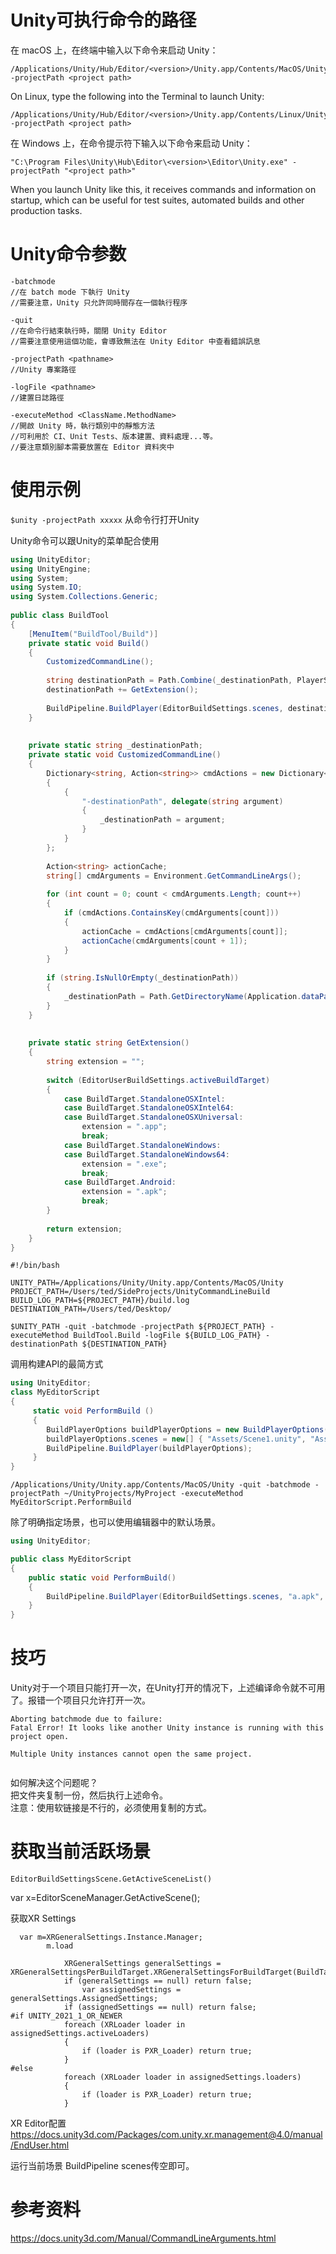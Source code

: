 # Unity可执行命令的路径
在 macOS 上，在终端中输入以下命令来启动 Unity：

    /Applications/Unity/Hub/Editor/<version>/Unity.app/Contents/MacOS/Unity -projectPath <project path>

On Linux, type the following into the Terminal to launch Unity:

    /Applications/Unity/Hub/Editor/<version>/Unity.app/Contents/Linux/Unity -projectPath <project path>

在 Windows 上，在命令提示符下输入以下命令来启动 Unity：

    "C:\Program Files\Unity\Hub\Editor\<version>\Editor\Unity.exe" -projectPath "<project path>"

When you launch Unity like this, it receives commands and information on startup, which can be useful for test suites, automated builds and other production tasks.

# Unity命令参数
```plain
-batchmode
//在 batch mode 下執行 Unity
//需要注意，Unity 只允許同時間存在一個執行程序
 
-quit
//在命令行結束執行時，關閉 Unity Editor
//需要注意使用這個功能，會導致無法在 Unity Editor 中查看錯誤訊息
 
-projectPath <pathname>
//Unity 專案路徑
 
-logFile <pathname>
//建置日誌路徑
 
-executeMethod <ClassName.MethodName>
//開啟 Unity 時，執行類別中的靜態方法
//可利用於 CI、Unit Tests、版本建置、資料處理...等。
//要注意類別腳本需要放置在 Editor 資料夾中
```

# 使用示例
`$unity -projectPath xxxxx` 从命令行打开Unity 

Unity命令可以跟Unity的菜单配合使用
```csharp
using UnityEditor;
using UnityEngine;
using System;
using System.IO;
using System.Collections.Generic;
 
public class BuildTool
{
    [MenuItem("BuildTool/Build")]
    private static void Build()
    {
        CustomizedCommandLine();
 
        string destinationPath = Path.Combine(_destinationPath, PlayerSettings.productName);
        destinationPath += GetExtension();
 
        BuildPipeline.BuildPlayer(EditorBuildSettings.scenes, destinationPath, EditorUserBuildSettings.activeBuildTarget, BuildOptions.None);
    }
 
 
    private static string _destinationPath;
    private static void CustomizedCommandLine()
    {
        Dictionary<string, Action<string>> cmdActions = new Dictionary<string, Action<string>>
        {
            {
                "-destinationPath", delegate(string argument)
                {
                    _destinationPath = argument;
                }
            }
        };
 
        Action<string> actionCache;
        string[] cmdArguments = Environment.GetCommandLineArgs();
 
        for (int count = 0; count < cmdArguments.Length; count++)
        {
            if (cmdActions.ContainsKey(cmdArguments[count]))
            {
                actionCache = cmdActions[cmdArguments[count]];
                actionCache(cmdArguments[count + 1]);
            }
        }
 
        if (string.IsNullOrEmpty(_destinationPath))
        {
            _destinationPath = Path.GetDirectoryName(Application.dataPath);
        }
    }
 
 
    private static string GetExtension()
    {
        string extension = "";
 
        switch (EditorUserBuildSettings.activeBuildTarget)
        {
            case BuildTarget.StandaloneOSXIntel:
            case BuildTarget.StandaloneOSXIntel64:
            case BuildTarget.StandaloneOSXUniversal:
                extension = ".app";
                break;
            case BuildTarget.StandaloneWindows:
            case BuildTarget.StandaloneWindows64:
                extension = ".exe";
                break;
            case BuildTarget.Android:
                extension = ".apk";
                break;
        }
 
        return extension;
    }
}
```
```plain
#!/bin/bash
 
UNITY_PATH=/Applications/Unity/Unity.app/Contents/MacOS/Unity
PROJECT_PATH=/Users/ted/SideProjects/UnityCommandLineBuild
BUILD_LOG_PATH=${PROJECT_PATH}/build.log
DESTINATION_PATH=/Users/ted/Desktop/

$UNITY_PATH -quit -batchmode -projectPath ${PROJECT_PATH} -executeMethod BuildTool.Build -logFile ${BUILD_LOG_PATH} -destinationPath ${DESTINATION_PATH}

```

调用构建API的最简方式
```c#
using UnityEditor;
class MyEditorScript
{
     static void PerformBuild ()
     {
        BuildPlayerOptions buildPlayerOptions = new BuildPlayerOptions();
        buildPlayerOptions.scenes = new[] { "Assets/Scene1.unity", "Assets/Scene2.unity" };
        BuildPipeline.BuildPlayer(buildPlayerOptions);
     }
}
```
    /Applications/Unity/Unity.app/Contents/MacOS/Unity -quit -batchmode -projectPath ~/UnityProjects/MyProject -executeMethod MyEditorScript.PerformBuild

除了明确指定场景，也可以使用编辑器中的默认场景。  
```c#
using UnityEditor;

public class MyEditorScript
{
    public static void PerformBuild()
    {
        BuildPipeline.BuildPlayer(EditorBuildSettings.scenes, "a.apk", EditorUserBuildSettings.activeBuildTarget, BuildOptions.None);
    }
}
```

# 技巧
Unity对于一个项目只能打开一次，在Unity打开的情况下，上述编译命令就不可用了。报错一个项目只允许打开一次。
```plain
Aborting batchmode due to failure:
Fatal Error! It looks like another Unity instance is running with this project open.

Multiple Unity instances cannot open the same project.


```
如何解决这个问题呢？  
把文件夹复制一份，然后执行上述命令。  
注意：使用软链接是不行的，必须使用复制的方式。 

# 获取当前活跃场景
    EditorBuildSettingsScene.GetActiveSceneList()
var x=EditorSceneManager.GetActiveScene();

获取XR Settings

      var m=XRGeneralSettings.Instance.Manager;
            m.load

```plain
            XRGeneralSettings generalSettings = XRGeneralSettingsPerBuildTarget.XRGeneralSettingsForBuildTarget(BuildTargetGroup.Android);
            if (generalSettings == null) return false;
                var assignedSettings = generalSettings.AssignedSettings;
            if (assignedSettings == null) return false;
#if UNITY_2021_1_OR_NEWER
            foreach (XRLoader loader in assignedSettings.activeLoaders)
            {
                if (loader is PXR_Loader) return true;
            }
#else
            foreach (XRLoader loader in assignedSettings.loaders)
            {
                if (loader is PXR_Loader) return true;
            }
```
XR Editor配置
https://docs.unity3d.com/Packages/com.unity.xr.management@4.0/manual/EndUser.html

运行当前场景
BuildPipeline scenes传空即可。   
# 参考资料
https://docs.unity3d.com/Manual/CommandLineArguments.html